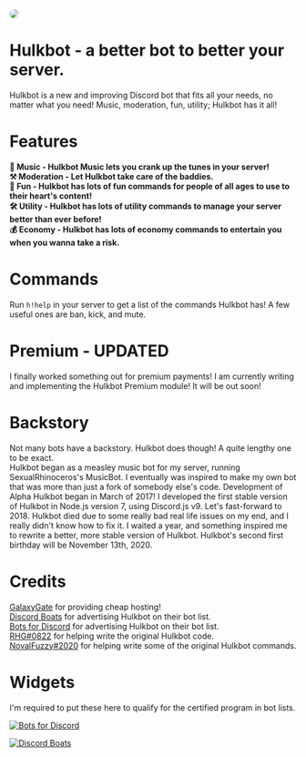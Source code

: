 <img src="https://hulkbot-dashboard.ml/cdn/logo.png" style="border-radius: 100%;">

# Hulkbot - a better bot to better your server.

Hulkbot is a new and improving Discord bot that fits all your needs, no matter what you need! Music, moderation, fun, utility; Hulkbot has it all!

# Features
**:musical_note: Music - Hulkbot Music lets you crank up the tunes in your server!  
⚒️ Moderation - Let Hulkbot take care of the baddies.  
:lollipop: Fun - Hulkbot has lots of fun commands for people of all ages to use to their heart's content!  
🛠️ Utility - Hulkbot has lots of utility commands to manage your server better than ever before!  
:moneybag: Economy - Hulkbot has lots of economy commands to entertain you when you wanna take a risk.**

# Commands
Run `h!help` in your server to get a list of the commands Hulkbot has!
A few useful ones are ban, kick, and mute.

# Premium - UPDATED
I finally worked something out for premium payments! I am currently writing and implementing the Hulkbot Premium module! It will be out soon!

# Backstory
Not many bots have a backstory. Hulkbot does though! A quite lengthy one to be exact.  
Hulkbot began as a measley music bot for my server, running SexualRhinoceros's MusicBot. I eventually was inspired to make my own bot that was more than just a fork of somebody else's code. Development of Alpha Hulkbot began in March of 2017! I developed the first stable version of Hulkbot in Node.js version 7, using Discord.js v9. Let's fast-forward to 2018. Hulkbot died due to some really bad real life issues on my end, and I really didn't know how to fix it. I waited a year, and something inspired me to rewrite a better, more stable version of Hulkbot. Hulkbot's second first birthday will be November 13th, 2020.

# Credits
[GalaxyGate](https://galaxygate.net) for providing cheap hosting!  
[Discord Boats](https://discord.boats) for advertising Hulkbot on their bot list.  
[Bots for Discord](https://botsfordiscord.com) for advertising Hulkbot on their bot list.  
[RHG#0822](https://github.com/RHGDEV) for helping write the original Hulkbot code.  
[NovalFuzzy#2020](https://github.com/NovalFuzzy) for helping write some of the original Hulkbot commands.  

# Widgets
I'm required to put these here to qualify for the certified program in bot lists.  
  
[![Bots for Discord](https://botsfordiscord.com/api/bot/294194506113220608/widget)](https://botsfordiscord.com/bots/294194506113220608)  
  
[![Discord Boats](https://discord.boats/api/widget/294194506113220608)](https://discord.boats/bot/294194506113220608)
